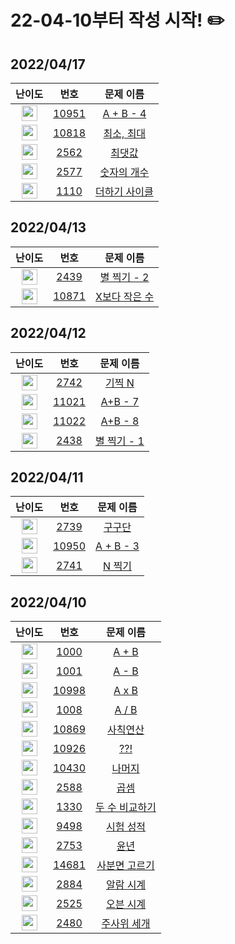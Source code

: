 # 22-04-10부터 작성 시작! ✏️

## 2022/04/17

|                            난이도                            |                      번호                      |                       문제 이름                       |
| :----------------------------------------------------------: | :--------------------------------------------: | :---------------------------------------------------: |
| <img height="25px" width="25px" src="https://static.solved.ac/tier_small/3.svg"/> | [10951](https://www.acmicpc.net/problem/10951) |  [A + B - 4](https://www.acmicpc.net/problem/10951)   |
| <img height="25px" width="25px" src="https://static.solved.ac/tier_small/3.svg"/> | [10818](https://www.acmicpc.net/problem/10818) |  [최소, 최대](https://www.acmicpc.net/problem/10818)  |
| <img height="25px" width="25px" src="https://static.solved.ac/tier_small/4.svg"/> |  [2562](https://www.acmicpc.net/problem/2562)  |    [최댓값](https://www.acmicpc.net/problem/2562)     |
| <img height="25px" width="25px" src="https://static.solved.ac/tier_small/4.svg"/> |  [2577](https://www.acmicpc.net/problem/2577)  |  [숫자의 개수](https://www.acmicpc.net/problem/2577)  |
| <img height="25px" width="25px" src="https://static.solved.ac/tier_small/5.svg"/> |  [1110](https://www.acmicpc.net/problem/1110)  | [더하기 사이클](https://www.acmicpc.net/problem/1110) |





## 2022/04/13

|                            난이도                            |                      번호                      |                       문제 이름                        |
| :----------------------------------------------------------: | :--------------------------------------------: | :----------------------------------------------------: |
| <img height="25px" width="25px" src="https://static.solved.ac/tier_small/3.svg"/> |  [2439](https://www.acmicpc.net/problem/2439)  |  [별 찍기 - 2](https://www.acmicpc.net/problem/2439)   |
| <img height="25px" width="25px" src="https://static.solved.ac/tier_small/3.svg"/> | [10871](https://www.acmicpc.net/problem/10871) | [X보다 작은 수](https://www.acmicpc.net/problem/10871) |



## 2022/04/12

|                            난이도                            |                      번호                      |                      문제 이름                      |
| :----------------------------------------------------------: | :--------------------------------------------: | :-------------------------------------------------: |
| <img height="25px" width="25px" src="https://static.solved.ac/tier_small/3.svg"/> |  [2742](https://www.acmicpc.net/problem/2742)  |   [기찍 N](https://www.acmicpc.net/problem/2742)    |
| <img height="25px" width="25px" src="https://static.solved.ac/tier_small/3.svg"/> | [11021](https://www.acmicpc.net/problem/11021) |  [A+B - 7](https://www.acmicpc.net/problem/11021)   |
| <img height="25px" width="25px" src="https://static.solved.ac/tier_small/3.svg"/> | [11022](https://www.acmicpc.net/problem/11022) |  [A+B - 8](https://www.acmicpc.net/problem/11022)   |
| <img height="25px" width="25px" src="https://static.solved.ac/tier_small/3.svg"/> |  [2438](https://www.acmicpc.net/problem/2438)  | [별 찍기 - 1](https://www.acmicpc.net/problem/2438) |



## 2022/04/11

|                            난이도                            |                      번호                      |                     문제 이름                      |
| :----------------------------------------------------------: | :--------------------------------------------: | :------------------------------------------------: |
| <img height="25px" width="25px" src="https://static.solved.ac/tier_small/3.svg"/> |  [2739](https://www.acmicpc.net/problem/2739)  |   [구구단](https://www.acmicpc.net/problem/2739)   |
| <img height="25px" width="25px" src="https://static.solved.ac/tier_small/3.svg"/> | [10950](https://www.acmicpc.net/problem/10950) | [A + B - 3](https://www.acmicpc.net/problem/10950) |
| <img height="25px" width="25px" src="https://static.solved.ac/tier_small/3.svg"/> |  [2741](https://www.acmicpc.net/problem/2741)  |   [N 찍기](https://www.acmicpc.net/problem/2741)   |



## 2022/04/10

|                            난이도                            |                      번호                      |                       문제 이름                        |
| :----------------------------------------------------------: | :--------------------------------------------: | :----------------------------------------------------: |
| <img height="25px" width="25px" src="https://static.solved.ac/tier_small/1.svg"/> |  [1000](https://www.acmicpc.net/problem/1000)  |     [A + B](https://www.acmicpc.net/problem/1000)      |
| <img height="25px" width="25px" src="https://static.solved.ac/tier_small/1.svg"/> |  [1001](https://www.acmicpc.net/problem/1001)  |     [A - B](https://www.acmicpc.net/problem/1001)      |
| <img height="25px" width="25px" src="https://static.solved.ac/tier_small/1.svg"/> | [10998](https://www.acmicpc.net/problem/10998) |     [A x B](https://www.acmicpc.net/problem/10998)     |
| <img height="25px" width="25px" src="https://static.solved.ac/tier_small/1.svg"/> |  [1008](https://www.acmicpc.net/problem/1008)  |     [A / B](https://www.acmicpc.net/problem/10008)     |
| <img height="25px" width="25px" src="https://static.solved.ac/tier_small/1.svg"/> | [10869](https://www.acmicpc.net/problem/10869) |   [사칙연산](https://www.acmicpc.net/problem/10869)    |
| <img height="25px" width="25px" src="https://static.solved.ac/tier_small/1.svg"/> | [10926](https://www.acmicpc.net/problem/10926) |      [??!](https://www.acmicpc.net/problem/10926)      |
| <img height="25px" width="25px" src="https://static.solved.ac/tier_small/1.svg"/> | [10430](https://www.acmicpc.net/problem/10430) |    [나머지](https://www.acmicpc.net/problem/10430)     |
| <img height="25px" width="25px" src="https://static.solved.ac/tier_small/2.svg"/> |  [2588](https://www.acmicpc.net/problem/2588)  |      [곱셈](https://www.acmicpc.net/problem/2588)      |
| <img height="25px" width="25px" src="https://static.solved.ac/tier_small/2.svg"/> |  [1330](https://www.acmicpc.net/problem/1330)  | [두 수 비교하기](https://www.acmicpc.net/problem/1330) |
| <img height="25px" width="25px" src="https://static.solved.ac/tier_small/2.svg"/> |  [9498](https://www.acmicpc.net/problem/9498)  |   [시험 성적](https://www.acmicpc.net/problem/9498)    |
| <img height="25px" width="25px" src="https://static.solved.ac/tier_small/2.svg"/> |  [2753](https://www.acmicpc.net/problem/2753)  |      [윤년](https://www.acmicpc.net/problem/2753)      |
| <img height="25px" width="25px" src="https://static.solved.ac/tier_small/2.svg"/> | [14681](https://www.acmicpc.net/problem/14681) | [사분면 고르기](https://www.acmicpc.net/problem/14681) |
| <img height="25px" width="25px" src="https://static.solved.ac/tier_small/3.svg"/> |  [2884](https://www.acmicpc.net/problem/2884)  |   [알람 시계](https://www.acmicpc.net/problem/2884)    |
| <img height="25px" width="25px" src="https://static.solved.ac/tier_small/2.svg"/> |  [2525](https://www.acmicpc.net/problem/2525)  |   [오븐 시계](https://www.acmicpc.net/problem/2525)    |
| <img height="25px" width="25px" src="https://static.solved.ac/tier_small/2.svg"/> |  [2480](https://www.acmicpc.net/problem/2480)  |  [주사위 세개](https://www.acmicpc.net/problem/2480)   |
